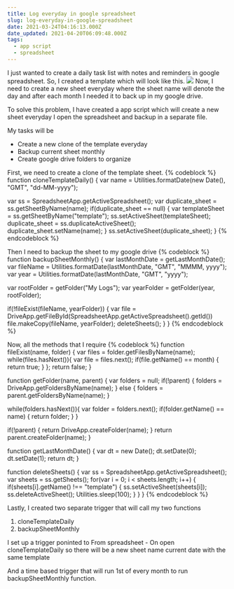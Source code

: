 ```yaml
---
title: Log everyday in google spreadsheet
slug: log-everyday-in-google-spreadsheet
date: 2021-03-24T04:16:13.000Z
date_updated: 2021-04-20T06:09:48.000Z
tags: 
  - app script
  - spreadsheet
---
```


I just wanted to create a daily task list with notes and reminders in google spreadsheet. So, I created a template which will look like this.
![](/content/images/2021/03/Screen-Shot-2021-03-24-at-9.44.06-AM.png)
Now, I need to create a new sheet everyday where the sheet name will denote the day and after each month I needed it to back up in my google drive.

To solve this problem, I have created a app script which will create a new sheet everyday I open the spreadsheet and backup in a separate file.

My tasks will be

- Create a new clone of the template everyday
- Backup current sheet monthly
- Create google drive folders to organize

First, we need to create a clone of the template sheet.
{% codeblock %}
function cloneTemplateDaily() {
  var name = Utilities.formatDate(new Date(), "GMT", "dd-MM-yyyy");
  
  var ss = SpreadsheetApp.getActiveSpreadsheet();
  var duplicate_sheet = ss.getSheetByName(name); 
  if(duplicate_sheet == null) { 
    var templateSheet = ss.getSheetByName("template");
    ss.setActiveSheet(templateSheet);
    duplicate_sheet = ss.duplicateActiveSheet();
    duplicate_sheet.setName(name);
  }
  ss.setActiveSheet(duplicate_sheet);
}
{% endcodeblock %}


Then I need to backup the sheet to my google drive
{% codeblock %}
function backupSheetMonthly() {
  var lastMonthDate = getLastMonthDate();
  var fileName = Utilities.formatDate(lastMonthDate, "GMT", "MMMM, yyyy");
  var year = Utilities.formatDate(lastMonthDate, "GMT", "yyyy");

  var rootFolder = getFolder("My Logs");
  var yearFolder = getFolder(year, rootFolder);

  if(!fileExist(fileName, yearFolder)) {
    var file = DriveApp.getFileById(SpreadsheetApp.getActiveSpreadsheet().getId())
    file.makeCopy(fileName, yearFolder);
    deleteSheets();
  }
}
{% endcodeblock %}


Now, all the methods that I require
{% codeblock %}
function fileExist(name, folder) {
  var files = folder.getFilesByName(name);
  while(files.hasNext()){
    var file = files.next();
    if(file.getName() == month) {
      return true;
    }
  };
  return false;
}

function getFolder(name, parent) {
  var folders = null;
  if(!parent) {
    folders = DriveApp.getFoldersByName(name);
  }
  else {
    folders = parent.getFoldersByName(name);
  }
  
  while(folders.hasNext()){
    var folder = folders.next();
    if(folder.getName() == name) {
      return folder;
    }
  }

  if(!parent) {
    return DriveApp.createFolder(name);
  }
  return parent.createFolder(name);
}

function getLastMonthDate() {
  var dt = new Date();
  dt.setDate(0);
  dt.setDate(1);
  return dt;
}

function deleteSheets() {
  var ss = SpreadsheetApp.getActiveSpreadsheet();
  var sheets = ss.getSheets();
  for(var i = 0; i < sheets.length; i++) {
    if(sheets[i].getName() !== "template") {
      ss.setActiveSheet(sheets[i]);
      ss.deleteActiveSheet();
      Utilities.sleep(100);
    }
  }
}
{% endcodeblock %}


Lastly, I created two separate trigger that will call my two functions

1. cloneTemplateDaily
2. backupSheetMonthly

I set up a trigger poninted to From spreadsheet - On open cloneTemplateDaily so there will be a new sheet name current date with the same template

And a time based trigger that will run 1st of every month to run backupSheetMonthly function.
